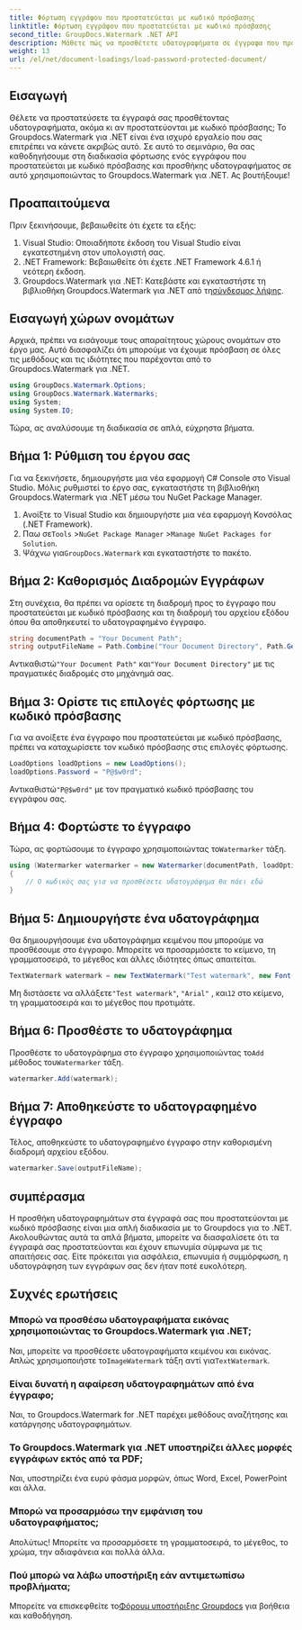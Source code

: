 ```yaml
---
title: Φόρτωση εγγράφου που προστατεύεται με κωδικό πρόσβασης
linktitle: Φόρτωση εγγράφου που προστατεύεται με κωδικό πρόσβασης
second_title: GroupDocs.Watermark .NET API
description: Μάθετε πώς να προσθέτετε υδατογραφήματα σε έγγραφα που προστατεύονται με κωδικό πρόσβασης χρησιμοποιώντας το υδατογράφημα για .NET με τον αναλυτικό οδηγό μας. Ασφαλίστε και επωνυμήστε τα αρχεία σας εύκολα.
weight: 13
url: /el/net/document-loadings/load-password-protected-document/
---
```

## Εισαγωγή
Θέλετε να προστατεύσετε τα έγγραφά σας προσθέτοντας υδατογραφήματα, ακόμα κι αν προστατεύονται με κωδικό πρόσβασης; Το Groupdocs.Watermark για .NET είναι ένα ισχυρό εργαλείο που σας επιτρέπει να κάνετε ακριβώς αυτό. Σε αυτό το σεμινάριο, θα σας καθοδηγήσουμε στη διαδικασία φόρτωσης ενός εγγράφου που προστατεύεται με κωδικό πρόσβασης και προσθήκης υδατογραφήματος σε αυτό χρησιμοποιώντας το Groupdocs.Watermark για .NET. Ας βουτήξουμε!
## Προαπαιτούμενα
Πριν ξεκινήσουμε, βεβαιωθείτε ότι έχετε τα εξής:
1. Visual Studio: Οποιαδήποτε έκδοση του Visual Studio είναι εγκατεστημένη στον υπολογιστή σας.
2. .NET Framework: Βεβαιωθείτε ότι έχετε .NET Framework 4.6.1 ή νεότερη έκδοση.
3. Groupdocs.Watermark για .NET: Κατεβάστε και εγκαταστήστε τη βιβλιοθήκη Groupdocs.Watermark για .NET από τη[σύνδεσμος λήψης](https://releases.groupdocs.com/Watermark/net/).
## Εισαγωγή χώρων ονομάτων
Αρχικά, πρέπει να εισάγουμε τους απαραίτητους χώρους ονομάτων στο έργο μας. Αυτό διασφαλίζει ότι μπορούμε να έχουμε πρόσβαση σε όλες τις μεθόδους και τις ιδιότητες που παρέχονται από το Groupdocs.Watermark για .NET.
```csharp
using GroupDocs.Watermark.Options;
using GroupDocs.Watermark.Watermarks;
using System;
using System.IO;
```
Τώρα, ας αναλύσουμε τη διαδικασία σε απλά, εύχρηστα βήματα.
## Βήμα 1: Ρύθμιση του έργου σας
Για να ξεκινήσετε, δημιουργήστε μια νέα εφαρμογή C# Console στο Visual Studio. Μόλις ρυθμιστεί το έργο σας, εγκαταστήστε τη βιβλιοθήκη Groupdocs.Watermark για .NET μέσω του NuGet Package Manager.
1. Ανοίξτε το Visual Studio και δημιουργήστε μια νέα εφαρμογή Κονσόλας (.NET Framework).
2.  Παω σε`Tools` >`NuGet Package Manager` >`Manage NuGet Packages for Solution`.
3.  Ψάχνω για`GroupDocs.Watermark` και εγκαταστήστε το πακέτο.
## Βήμα 2: Καθορισμός Διαδρομών Εγγράφων
Στη συνέχεια, θα πρέπει να ορίσετε τη διαδρομή προς το έγγραφο που προστατεύεται με κωδικό πρόσβασης και τη διαδρομή του αρχείου εξόδου όπου θα αποθηκευτεί το υδατογραφημένο έγγραφο.
```csharp
string documentPath = "Your Document Path";
string outputFileName = Path.Combine("Your Document Directory", Path.GetFileName(documentPath));
```
 Αντικαθιστώ`"Your Document Path"` και`"Your Document Directory"` με τις πραγματικές διαδρομές στο μηχάνημά σας.
## Βήμα 3: Ορίστε τις επιλογές φόρτωσης με κωδικό πρόσβασης
Για να ανοίξετε ένα έγγραφο που προστατεύεται με κωδικό πρόσβασης, πρέπει να καταχωρίσετε τον κωδικό πρόσβασης στις επιλογές φόρτωσης.
```csharp
LoadOptions loadOptions = new LoadOptions();
loadOptions.Password = "P@$w0rd";
```
 Αντικαθιστώ`"P@$w0rd"` με τον πραγματικό κωδικό πρόσβασης του εγγράφου σας.
## Βήμα 4: Φορτώστε το έγγραφο
 Τώρα, ας φορτώσουμε το έγγραφο χρησιμοποιώντας το`Watermarker` τάξη.
```csharp
using (Watermarker watermarker = new Watermarker(documentPath, loadOptions))
{
    // Ο κωδικός σας για να προσθέσετε υδατογράφημα θα πάει εδώ
}
```
## Βήμα 5: Δημιουργήστε ένα υδατογράφημα
Θα δημιουργήσουμε ένα υδατογράφημα κειμένου που μπορούμε να προσθέσουμε στο έγγραφο. Μπορείτε να προσαρμόσετε το κείμενο, τη γραμματοσειρά, το μέγεθος και άλλες ιδιότητες όπως απαιτείται.
```csharp
TextWatermark watermark = new TextWatermark("Test watermark", new Font("Arial", 12));
```
 Μη διστάσετε να αλλάξετε`"Test watermark"`, `"Arial"` , και`12` στο κείμενο, τη γραμματοσειρά και το μέγεθος που προτιμάτε.
## Βήμα 6: Προσθέστε το υδατογράφημα
 Προσθέστε το υδατογράφημα στο έγγραφο χρησιμοποιώντας το`Add` μέθοδος του`Watermarker` τάξη.
```csharp
watermarker.Add(watermark);
```
## Βήμα 7: Αποθηκεύστε το υδατογραφημένο έγγραφο
Τέλος, αποθηκεύστε το υδατογραφημένο έγγραφο στην καθορισμένη διαδρομή αρχείου εξόδου.
```csharp
watermarker.Save(outputFileName);
```
## συμπέρασμα
Η προσθήκη υδατογραφημάτων στα έγγραφά σας που προστατεύονται με κωδικό πρόσβασης είναι μια απλή διαδικασία με το Groupdocs για το .NET. Ακολουθώντας αυτά τα απλά βήματα, μπορείτε να διασφαλίσετε ότι τα έγγραφά σας προστατεύονται και έχουν επωνυμία σύμφωνα με τις απαιτήσεις σας. Είτε πρόκειται για ασφάλεια, επωνυμία ή συμμόρφωση, η υδατογράφηση των εγγράφων σας δεν ήταν ποτέ ευκολότερη.
## Συχνές ερωτήσεις
### Μπορώ να προσθέσω υδατογραφήματα εικόνας χρησιμοποιώντας το Groupdocs.Watermark για .NET;
 Ναι, μπορείτε να προσθέσετε υδατογραφήματα κειμένου και εικόνας. Απλώς χρησιμοποιήστε το`ImageWatermark` τάξη αντί για`TextWatermark`.
### Είναι δυνατή η αφαίρεση υδατογραφημάτων από ένα έγγραφο;
Ναι, το Groupdocs.Watermark for .NET παρέχει μεθόδους αναζήτησης και κατάργησης υδατογραφημάτων.
### Το Groupdocs.Watermark για .NET υποστηρίζει άλλες μορφές εγγράφων εκτός από τα PDF;
Ναι, υποστηρίζει ένα ευρύ φάσμα μορφών, όπως Word, Excel, PowerPoint και άλλα.
### Μπορώ να προσαρμόσω την εμφάνιση του υδατογραφήματος;
Απολύτως! Μπορείτε να προσαρμόσετε τη γραμματοσειρά, το μέγεθος, το χρώμα, την αδιαφάνεια και πολλά άλλα.
### Πού μπορώ να λάβω υποστήριξη εάν αντιμετωπίσω προβλήματα;
 Μπορείτε να επισκεφθείτε το[Φόρουμ υποστήριξης Groupdocs](https://forum.groupdocs.com/c/watermark/19) για βοήθεια και καθοδήγηση.